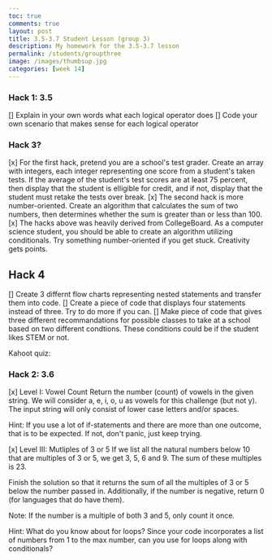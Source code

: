 ```yaml
---
toc: true
comments: true
layout: post
title: 3.5-3.7 Student Lesson (group 3)
description: My homework for the 3.5-3.7 lesson
permalink: /students/groupthree
image: /images/thumbsup.jpg
categories: [week 14]
---
```


### Hack 1: 3.5
[] Explain in your own words what each logical operator does
[] Code your own scenario that makes sense for each logical operator


### Hack 3?

[x] For the first hack, pretend you are a school's test grader. Create an array with integers, each integer representing one score from a student's taken tests. If the average of the student's test scores are at least 75 percent, then display that the student is elligible for credit, and if not, display that the student must retake the tests over break. 
[x] The second hack is more number-oriented. Create an algorithm that calculates the sum of two numbers, then determines whether the sum is greater than or less than 100.
[x] The hacks above was heavily derived from CollegeBoard. As a computer science student, you should be able to create an algorithm utilizing conditionals. Try something number-oriented if you get stuck. Creativity gets points.

## Hack 4
[] Create 3 differnt flow charts representing nested statements and transfer them into code.
[] Create a piece of code that displays four statements instead of three. Try to do more if you can.
[] Make piece of code that gives three different recommandations for possible classes to take at a school based on two different condtions. These conditions could be if the student likes STEM or not.

Kahoot quiz:

### Hack 2: 3.6
[x] Level I: Vowel Count
Return the number (count) of vowels in the given string. We will consider a, e, i, o, u as vowels for this challenge (but not y). The input string will only consist of lower case letters and/or spaces.

Hint: If you use a lot of if-statements and there are more than one outcome, that is to be expected. If not, don't panic, just keep trying.


[x] Level III: Mutliples of 3 or 5
If we list all the natural numbers below 10 that are multiples of 3 or 5, we get 3, 5, 6 and 9. The sum of these multiples is 23.

Finish the solution so that it returns the sum of all the multiples of 3 or 5 below the number passed in. Additionally, if the number is negative, return 0 (for languages that do have them).

Note: If the number is a multiple of both 3 and 5, only count it once.

Hint: What do you know about for loops? Since your code incorporates a list of numbers from 1 to the max number, can you use for loops along with conditionals?

